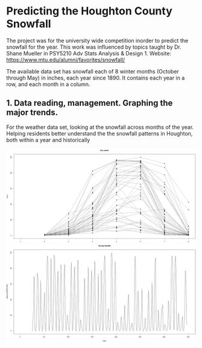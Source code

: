 # Predicting the Houghton County Snowfall
The project was for the university wide competition inorder to predict the snowfall for the year. This work was influenced by topics taught by Dr. Shane Mueller in PSY5210 Adv Stats Analysis & Design 1.
Website: https://www.mtu.edu/alumni/favorites/snowfall/

The available data set has snowfall each of 8 winter months (October through May) in inches, each year since 1890. It contains each year in a row, and each month in a column.

## 1. Data reading, management. Graphing the major trends.
For the weather data set, looking at the snowfall across months of the year. Helping residents better understand the the snowfall patterns in Houghton, both within a year and historically

![Ice Cover](https://github.com/prateekkr94/Exploratory-Data-Analysis/blob/master/Predicting%20Snowfall/Snaps/Ice_cover.PNG)
![Ice by month](https://github.com/prateekkr94/Exploratory-Data-Analysis/blob/master/Predicting%20Snowfall/Snaps/Ice_by_month.PNG)
### 
